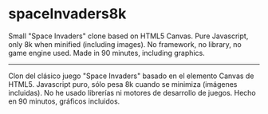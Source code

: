 # spaceInvaders8k

Small "Space Invaders" clone based on HTML5 Canvas. Pure Javascript, only 8k when minified (including images).
No framework, no library, no game engine used.
Made in 90 minutes, including graphics.

-----------

Clon del clásico juego "Space Invaders" basado en el elemento Canvas de HTML5. Javascript puro, sólo pesa 8k cuando se minimiza (imágenes incluidas).
No he usado librerías ni motores de desarrollo de juegos. Hecho en 90 minutos, gráficos incluidos.
